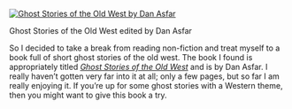 [![Ghost Stories of the Old West by Dan Asfar](51DRFBG3V1L._SL210_.jpg "Ghost Stories of the Old West")](http://astore.amazon.com/historyrhymesalex-20/detail/1894877179)

Ghost Stories of the Old West edited by Dan Asfar

So I decided to take a break from reading non-fiction and treat myself to a book full of short ghost stories of the old west. The book I found is appropriately titled [*Ghost Stories of the Old West*](http://astore.amazon.com/historyrhymesalex-20/detail/1894877179) and is by Dan Asfar. I really haven’t gotten very far into it at all; only a few pages, but so far I am really enjoying it. If you’re up for some ghost stories with a Western theme, then you might want to give this book a try.